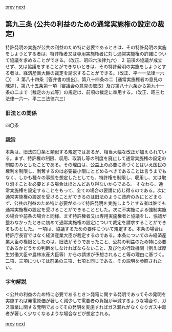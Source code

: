 [prev](/specific\markdowns\特許法\121_Mp-Ch_4-Se_1-At_92.md)
[next](/specific\markdowns\特許法\123_Mp-Ch_4-Se_1-At_94.md)
## 第九三条 (公共の利益のための通常実施権の設定の裁定)
特許発明の実施が公共の利益のため特に必要であるときは、その特許発明の実施をしようとする者は、特許権者又は専用実施権者に対し通常実施権の許諾について協議を求めることができる。（改正、昭四六法律九六）
２ 前項の協議が成立せず、又は協議をすることができないときは、その特許発明の実施をしようとする者は、経済産業大臣の裁定を請求することができる。（改正、平一一法律一六〇）
３ 第八十四条［答弁書の提出］、第八十四条の二［通常実施権者の意見の陳述］、第八十五条第一項［審議会の意見の聴取］及び第八十六条から第九十一条の二まで［裁定の方式等］の規定は、前項の裁定に準用する。（改正、昭三七法律一六一、平二三法律六三）

### 旧法との関係
四〇条

### 趣旨
本条は、旧法四〇条と類似する規定ではあるが、相当大幅な改正が加えられている。まず、特許権の制限、収用、取消し等の制度を廃止して通常実施権の設定の制度のみとしたことである。その理由は、公益上の必要に基づくとはいえ国民の権利を制限し、剥奪するのは必要最小限にとどめるべきであることは言うまでもなく、しかも種々の事態を想定したとしても、特許権を制限し、収用し、又は取り消すことを必要とする場合はほとんどあり得ないからである。
すなわち、通常実施権を設定することをもって、全ての場合の要請に応じ得るのである。次に通常実施権の設定を受けることができるのは旧法のように政府のみにとどまらず、公共の利益のため特に必要があって特許発明を実施しようとする者は誰でも通常実施権の設定を受けることができることとした。次に不実施による強制実施の場合や前条の場合と同様、まず特許権者又は専用実施権者と協議をし、協議が整わなかったときに初めて通常実施権の設定について裁定を請求することができるものとした。
一項は、協議するための要件について規定する。本条の場合は特許庁長官ではなく経済産業大臣が裁定するのである。本条についてのみ経済産業大臣の権限としたのは、旧法がそうであったこと、公共の利益のため特に必要であるかどうかの判断をしなければならないこと、及び他の行政機関（例えば厚生労働大臣や農林水産大臣等）からの請求が予想されること等の理由に基づく。
二項、三項については前条の三項、七項と同じである。その説明を参照されたい。

### 字句解説
＜公共の利益のため特に必要であるとき＞発電に関する発明であってその発明を実施すれば発電原価が著しく減少して需要者の負担が半減するような場合や、ガス事業に関する発明であってその発明を実施すればガス漏れがなくなりガス中毒者が著しく少なくなるような場合などが想定される。

[prev](/specific\markdowns\特許法\121_Mp-Ch_4-Se_1-At_92.md)
[next](/specific\markdowns\特許法\123_Mp-Ch_4-Se_1-At_94.md)